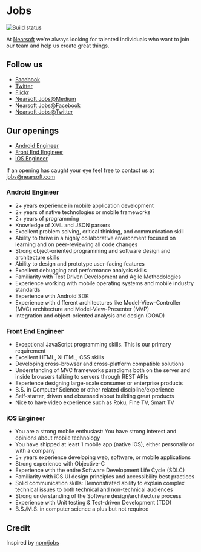 # Jobs

[![Build status](https://img.shields.io/travis/Nearsoft/jobs.svg)](https://travis-ci.org/Nearsoft/jobs)

At [Nearsoft](http://nearsoft.com) we're always looking for talented individuals who want to join our team and help us
create great things.

## Follow us

* [Facebook](https://www.facebook.com/NearsoftInc)
* [Twitter](https://twitter.com/nearsoft)
* [Flickr](https://www.flickr.com/photos/nearsoft)
* [Nearsoft Jobs@Medium](https://medium.com/nearsoft-jobs)
* [Nearsoft Jobs@Facebook](https://www.facebook.com/nearsoftjobs)
* [Nearsoft Jobs@Twitter](https://twitter.com/NearsoftJobs)

## Our openings

* [Android Engineer](#android-engineer)
* [Front End Engineer](#front-end-engineer)
* [iOS Engineer](#ios-engineer)


If an opening has caught your eye feel free to contact us at [jobs@nearsoft.com](mailto:jobs@nearsoft.com)


### Android Engineer

* 2+ years experience in mobile application development
* 2+ years of native technologies or mobile frameworks
* 2+ years of programming
* Knowledge of XML and JSON parsers
* Excellent problem solving, critical thinking, and communication skill
* Ability to thrive in a highly collaborative environment focused on learning and on peer-reviewing all code changes
* Strong object-oriented programming and software design and architecture skills
* Ability to design and prototype user-facing features
* Excellent debugging and performance analysis skills
* Familiarity with Test Driven Development and Agile Methodologies
* Experience working with mobile operating systems and mobile industry standards
* Experience with Android SDK
* Experience with different architectures like Model-View-Controller (MVC) architecture and Model-View-Presenter (MVP)
* Integration and object-oriented analysis and design (OOAD)


### Front End Engineer

* Exceptional JavaScript programming skills. This is our primary requirement
* Excellent HTML, XHTML, CSS skills
* Developing cross-browser and cross-platform compatible solutions
* Understanding of MVC frameworks paradigms both on the server and inside browsers talking to servers through REST APIs
* Experience designing large-scale consumer or enterprise products
* B.S. in Computer Science or other related discipline/experience
* Self-starter, driven and obsessed about building great products
* Nice to have video experience such as Roku, Fine TV, Smart TV


### iOS Engineer

* You are a strong mobile enthusiast: You have strong interest and opinions about mobile technology
* You have shipped at least 1 mobile app (native iOS), either personally or with a company
* 5+ years experience developing web, software, or mobile applications
* Strong experience with Objective-C
* Experience with the entire Software Development Life Cycle (SDLC)
* Familiarity with iOS UI design principles and accessibility best practices
* Solid communication skills: Demonstrated ability to explain complex technical issues to both technical and non-technical audiences
* Strong understanding of the Software design/architecture process
* Experience with Unit testing & Test-driven Development (TDD)
* B.S./M.S. in computer science a plus but not required


## Credit

Inspired by [npm/jobs](https://github.com/npm/jobs)
